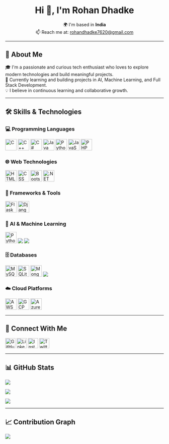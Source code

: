 <h1 align="center">Hi 👋, I'm Rohan Dhadke</h1>

<p align="center">
  🌍 I'm based in <strong>India</strong> <br>
  📫 Reach me at: <a href="mailto:rohandhadke7620@gmail.com">rohandhadke7620@gmail.com</a> <br>
</p>

---

## 🚀 About Me

🎓 I'm a passionate and curious tech enthusiast who loves to explore modern technologies and build meaningful projects.  
🧠 Currently learning and building projects in AI, Machine Learning, and Full Stack Development.  
💡 I believe in continuous learning and collaborative growth.  

---

## 🛠️ Skills & Technologies

### 💻 Programming Languages
<p>
  <img src="https://raw.githubusercontent.com/danielcranney/readme-generator/main/public/icons/skills/c-colored.svg" height="36" alt="C" />
  <img src="https://raw.githubusercontent.com/danielcranney/readme-generator/main/public/icons/skills/cplusplus-colored.svg" height="36" alt="C++" />
  <img src="https://raw.githubusercontent.com/danielcranney/readme-generator/main/public/icons/skills/csharp-colored.svg" height="36" alt="C#" />
  <img src="https://raw.githubusercontent.com/danielcranney/readme-generator/main/public/icons/skills/java-colored.svg" height="36" alt="Java" />
  <img src="https://raw.githubusercontent.com/danielcranney/readme-generator/main/public/icons/skills/python-colored.svg" height="36" alt="Python" />
  <img src="https://raw.githubusercontent.com/danielcranney/readme-generator/main/public/icons/skills/javascript-colored.svg" height="36" alt="JavaScript" />
  <img src="https://raw.githubusercontent.com/danielcranney/readme-generator/main/public/icons/skills/php-colored.svg" height="36" alt="PHP" />
</p>

### 🌐 Web Technologies
<p>
  <img src="https://raw.githubusercontent.com/danielcranney/readme-generator/main/public/icons/skills/html5-colored.svg" height="36" alt="HTML" />
  <img src="https://raw.githubusercontent.com/danielcranney/readme-generator/main/public/icons/skills/css3-colored.svg" height="36" alt="CSS" />
  <img src="https://raw.githubusercontent.com/danielcranney/readme-generator/main/public/icons/skills/bootstrap-colored.svg" height="36" alt="Bootstrap" />
  <img src="https://raw.githubusercontent.com/danielcranney/readme-generator/main/public/icons/skills/dot-net-colored.svg" height="36" alt=".NET" />
</p>

### 🔧 Frameworks & Tools
<p>
  <img src="https://cdn.jsdelivr.net/gh/devicons/devicon/icons/flask/flask-original.svg" height="36" alt="Flask" />
  <img src="https://cdn.jsdelivr.net/gh/devicons/devicon/icons/django/django-plain.svg" height="36" alt="Django" />
</p>

### 🧠 AI & Machine Learning
<p>
  <img src="https://cdn.jsdelivr.net/gh/devicons/devicon/icons/python/python-original.svg" height="36" alt="Python" />
  <img src="https://img.shields.io/badge/Machine%20Learning-blue?style=flat&logo=scikit-learn&logoColor=white" />
  <img src="https://img.shields.io/badge/GenAI-black?style=flat&logo=openai&logoColor=white" />
</p>

### 🗄️ Databases
<p>
  <img src="https://raw.githubusercontent.com/danielcranney/readme-generator/main/public/icons/skills/mysql-colored.svg" height="36" alt="MySQL" />
  <img src="https://cdn.jsdelivr.net/gh/devicons/devicon/icons/sqlite/sqlite-original.svg" height="36" alt="SQLite" />
  <img src="https://cdn.jsdelivr.net/gh/devicons/devicon/icons/mongodb/mongodb-original.svg" height="36" alt="MongoDB" />
  <img src="https://img.shields.io/badge/SQL-4479A1?style=flat&logo=Microsoft-SQL-Server&logoColor=white" />
</p>

### ☁️ Cloud Platforms
<p>
  <img src="https://cdn.jsdelivr.net/gh/devicons/devicon/icons/amazonwebservices/amazonwebservices-original.svg" height="36" alt="AWS" />
  <img src="https://cdn.jsdelivr.net/gh/devicons/devicon/icons/googlecloud/googlecloud-original.svg" height="36" alt="GCP" />
  <img src="https://cdn.jsdelivr.net/gh/devicons/devicon/icons/azure/azure-original.svg" height="36" alt="Azure" />
</p>

---

## 📱 Connect With Me

<p align="left">
  <a href="https://github.com/rohandhadke" target="_blank"><img src="https://raw.githubusercontent.com/danielcranney/readme-generator/main/public/icons/socials/github.svg" width="32" height="32" alt="GitHub"></a>
  <a href="https://www.linkedin.com/in/rohan-dhadke-774a3721a/" target="_blank"><img src="https://raw.githubusercontent.com/danielcranney/readme-generator/main/public/icons/socials/linkedin.svg" width="32" height="32" alt="LinkedIn"></a>
  <a href="http://www.instagram.com/mr.rohan_dhadke01/" target="_blank"><img src="https://raw.githubusercontent.com/danielcranney/readme-generator/main/public/icons/socials/instagram.svg" width="32" height="32" alt="Instagram"></a>
  <a href="https://twitter.com/rohandhadke01" target="_blank"><img src="https://raw.githubusercontent.com/danielcranney/readme-generator/main/public/icons/socials/twitter.svg" width="32" height="32" alt="Twitter"></a>
</p>

---

## 📊 GitHub Stats

<p align="left">
  <a href="https://github.com/rohandhadke">
    <img src="https://github-readme-stats.vercel.app/api?username=rohandhadke&show_icons=true&theme=github_dark&hide_border=true&count_private=true" />
  </a>
</p>

<p align="left">
  <a href="https://github.com/rohandhadke">
    <img src="https://github-readme-streak-stats.herokuapp.com/?user=rohandhadke&theme=dark&hide_border=true" />
  </a>
</p>

<p align="left">
  <a href="https://github.com/rohandhadke">
    <img src="https://github-readme-stats.vercel.app/api/top-langs/?username=rohandhadke&layout=compact&theme=github_dark&hide_border=true" />
  </a>
</p>

---

## 📈 Contribution Graph

<p align="left">
  <img src="https://github-readme-activity-graph.cyclic.app/graph?username=rohandhadke&theme=github-compact&hide_border=true" />
</p>

